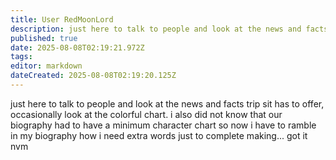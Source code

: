 ```yaml
---
title: User RedMoonLord
description: just here to talk to people and look at the news and facts trip sit has to offer, occasionally look at the colorful chart.
published: true
date: 2025-08-08T02:19:21.972Z
tags: 
editor: markdown
dateCreated: 2025-08-08T02:19:20.125Z
---
```


just here to talk to people and look at the news and facts trip sit has to offer, occasionally look at the colorful chart. i also did not know that our biography had to have a minimum character chart so now i have to ramble in my biography how i need extra words just to complete making... got it nvm